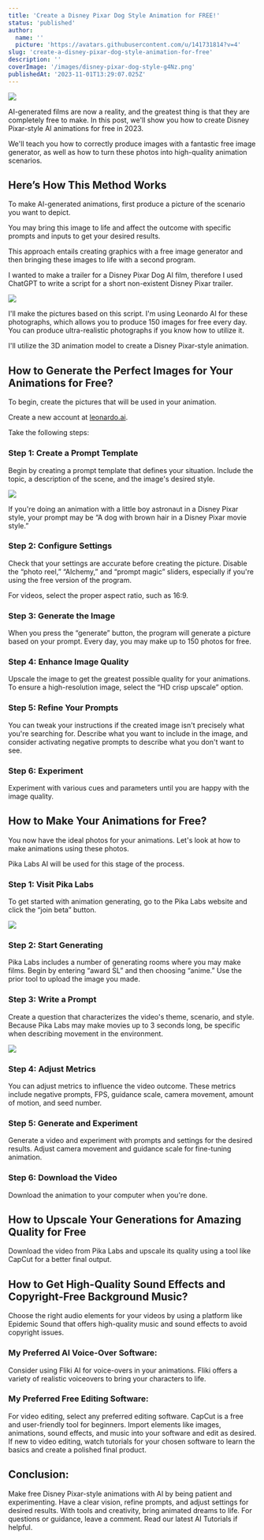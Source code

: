 ```yaml
---
title: 'Create a Disney Pixar Dog Style Animation for FREE!'
status: 'published'
author:
  name: ''
  picture: 'https://avatars.githubusercontent.com/u/141731814?v=4'
slug: 'create-a-disney-pixar-dog-style-animation-for-free'
description: ''
coverImage: '/images/disney-pixar-dog-style-g4Nz.png'
publishedAt: '2023-11-01T13:29:07.025Z'
---
```


![](/images/disney-pixar-dog-style-IyND.png)

AI-generated films are now a reality, and the greatest thing is that they are completely free to make. In this post, we'll show you how to create Disney Pixar-style AI animations for free in 2023.

We'll teach you how to correctly produce images with a fantastic free image generator, as well as how to turn these photos into high-quality animation scenarios.

## **Here’s How This Method Works**

To make AI-generated animations, first produce a picture of the scenario you want to depict.

You may bring this image to life and affect the outcome with specific prompts and inputs to get your desired results.

This approach entails creating graphics with a free image generator and then bringing these images to life with a second program.

I wanted to make a trailer for a Disney Pixar Dog AI film, therefore I used ChatGPT to write a script for a short non-existent Disney Pixar trailer.

![](/images/dog-disney-pixar-movie-YxND.jpg)

I'll make the pictures based on this script. I'm using Leonardo AI for these photographs, which allows you to produce 150 images for free every day. You can produce ultra-realistic photographs if you know how to utilize it.

I'll utilize the 3D animation model to create a Disney Pixar-style animation.

## **How to Generate the Perfect Images for Your Animations for Free?**

To begin, create the pictures that will be used in your animation.

Create a new account at [leonardo.ai](http://leonardo.ai).

Take the following steps:

### **Step 1: Create a Prompt Template**

Begin by creating a prompt template that defines your situation. Include the topic, a description of the scene, and the image's desired style.

![](/images/image-41-1024x213-MzMT.png)

If you're doing an animation with a little boy astronaut in a Disney Pixar style, your prompt may be “A dog with brown hair in a Disney Pixar movie style.”

### **Step 2: Configure Settings**

Check that your settings are accurate before creating the picture. Disable the “photo reel,” “Alchemy,” and “prompt magic” sliders, especially if you're using the free version of the program.

For videos, select the proper aspect ratio, such as 16:9.

### **Step 3: Generate the Image**

When you press the “generate” button, the program will generate a picture based on your prompt. Every day, you may make up to 150 photos for free.

### **Step 4: Enhance Image Quality**

Upscale the image to get the greatest possible quality for your animations. To ensure a high-resolution image, select the “HD crisp upscale” option.

### **Step 5: Refine Your Prompts**

You can tweak your instructions if the created image isn't precisely what you're searching for. Describe what you want to include in the image, and consider activating negative prompts to describe what you don't want to see.

### **Step 6: Experiment**

Experiment with various cues and parameters until you are happy with the image quality.

## **How to Make Your Animations for Free?**

You now have the ideal photos for your animations. Let's look at how to make animations using these photos.

Pika Labs AI will be used for this stage of the process.

### **Step 1: Visit Pika Labs**

To get started with animation generating, go to the Pika Labs website and click the “join beta” button.

**![](/images/pika-labs-ai-QyNT.png)**

### **Step 2: Start Generating**

Pika Labs includes a number of generating rooms where you may make films. Begin by entering “award SL” and then choosing “anime.” Use the prior tool to upload the image you made.

### **Step 3: Write a Prompt**

Create a question that characterizes the video's theme, scenario, and style. Because Pika Labs may make movies up to 3 seconds long, be specific when describing movement in the environment.

![](/images/pika-labs-ai-upload-photo-1-UwMj.png)

### **Step 4: Adjust Metrics**

You can adjust metrics to influence the video outcome. These metrics include negative prompts, FPS, guidance scale, camera movement, amount of motion, and seed number.

### **Step 5: Generate and Experiment**

Generate a video and experiment with prompts and settings for the desired results. Adjust camera movement and guidance scale for fine-tuning animation.

### **Step 6: Download the Video**

Download the animation to your computer when you're done.

## **How to Upscale Your Generations for Amazing Quality for Free**

Download the video from Pika Labs and upscale its quality using a tool like CapCut for a better final output.

## **How to Get High-Quality Sound Effects and Copyright-Free Background Music?**

Choose the right audio elements for your videos by using a platform like Epidemic Sound that offers high-quality music and sound effects to avoid copyright issues.

### **My Preferred AI Voice-Over Software:**

Consider using Fliki AI for voice-overs in your animations. Fliki offers a variety of realistic voiceovers to bring your characters to life.

### **My Preferred Free Editing Software:**

For video editing, select any preferred editing software. CapCut is a free and user-friendly tool for beginners. Import elements like images, animations, sound effects, and music into your software and edit as desired. If new to video editing, watch tutorials for your chosen software to learn the basics and create a polished final product.

## **Conclusion:**

Make free Disney Pixar-style animations with AI by being patient and experimenting. Have a clear vision, refine prompts, and adjust settings for desired results. With tools and creativity, bring animated dreams to life. For questions or guidance, leave a comment. Read our latest AI Tutorials if helpful.<br>

